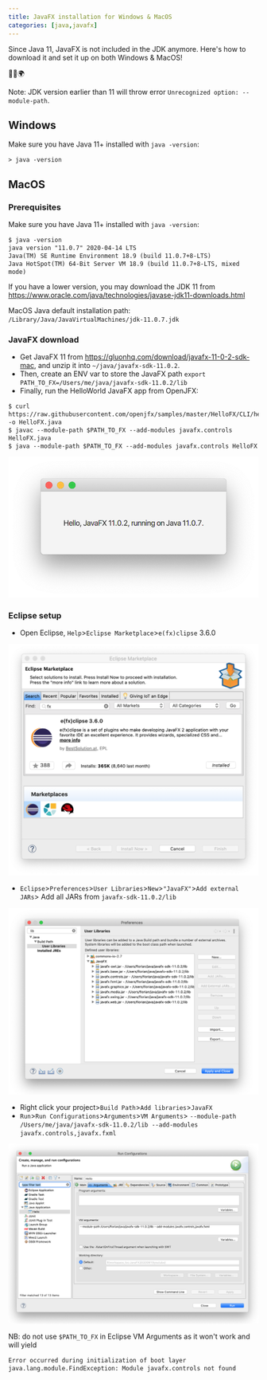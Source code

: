 ```yaml
---
title: JavaFX installation for Windows & MacOS
categories: [java,javafx]
---
```


Since Java 11, JavaFX is not included in the JDK anymore. Here's how to download it and set it up on both Windows & MacOS!

<p class="text-center">🐍👑🌍</p>

<!--more-->

Note: JDK version earlier than 11 will throw error `Unrecognized option: --module-path`.

## Windows
Make sure you have Java 11+ installed with `java -version`:
```console
> java -version

```

## MacOS

### Prerequisites
Make sure you have Java 11+ installed with `java -version`:
```console
$ java -version
java version "11.0.7" 2020-04-14 LTS
Java(TM) SE Runtime Environment 18.9 (build 11.0.7+8-LTS)
Java HotSpot(TM) 64-Bit Server VM 18.9 (build 11.0.7+8-LTS, mixed mode)
```

If you have a lower version, you may download the JDK 11 from https://www.oracle.com/java/technologies/javase-jdk11-downloads.html

MacOS Java default installation path: `/Library/Java/JavaVirtualMachines/jdk-11.0.7.jdk`

### JavaFX download
- Get JavaFX 11 from https://gluonhq.com/download/javafx-11-0-2-sdk-mac, and unzip it into `~/java/javafx-sdk-11.0.2`.
- Then, create an ENV var to store the JavaFX path `export PATH_TO_FX=/Users/me/java/javafx-sdk-11.0.2/lib`
- Finally, run the HelloWorld JavaFX app from OpenJFX:
```console
$ curl https://raw.githubusercontent.com/openjfx/samples/master/HelloFX/CLI/hellofx/HelloFX.java -o HelloFX.java
$ javac --module-path $PATH_TO_FX --add-modules javafx.controls HelloFX.java
$ java --module-path $PATH_TO_FX --add-modules javafx.controls HelloFX
``` 

![](/assets/images/2020/javafx-hellofx-java.png)

### Eclipse setup
- Open Eclipse, `Help`>`Eclipse Marketplace`>`e(fx)clipse` 3.6.0

![](/assets/images/2020/eclipse-javafx-marketplace.png)

- `Eclipse`>`Preferences`>`User Libraries`>`New`>`"JavaFX"`>`Add external JARs`> Add all JARs from `javafx-sdk-11.0.2/lib`

![](/assets/images/2020/eclipse-javafx-user-libraries.png)

- Right click your project>`Build Path`>`Add libraries`>`JavaFX`
- `Run`>`Run Configurations`>`Arguments`>`VM Arguments`> `--module-path /Users/me/java/javafx-sdk-11.0.2/lib --add-modules javafx.controls,javafx.fxml`

![](/assets/images/2020/eclipse-javafx-run-configuration.png)

NB: do not use `$PATH_TO_FX` in Eclipse VM Arguments as it won't work and will yield
``` console
Error occurred during initialization of boot layer
java.lang.module.FindException: Module javafx.controls not found
```
